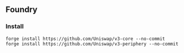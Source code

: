 ## Foundry

### Install

```shell
forge install https://github.com/Uniswap/v3-core --no-commit
forge install https://github.com/Uniswap/v3-periphery --no-commit
```


